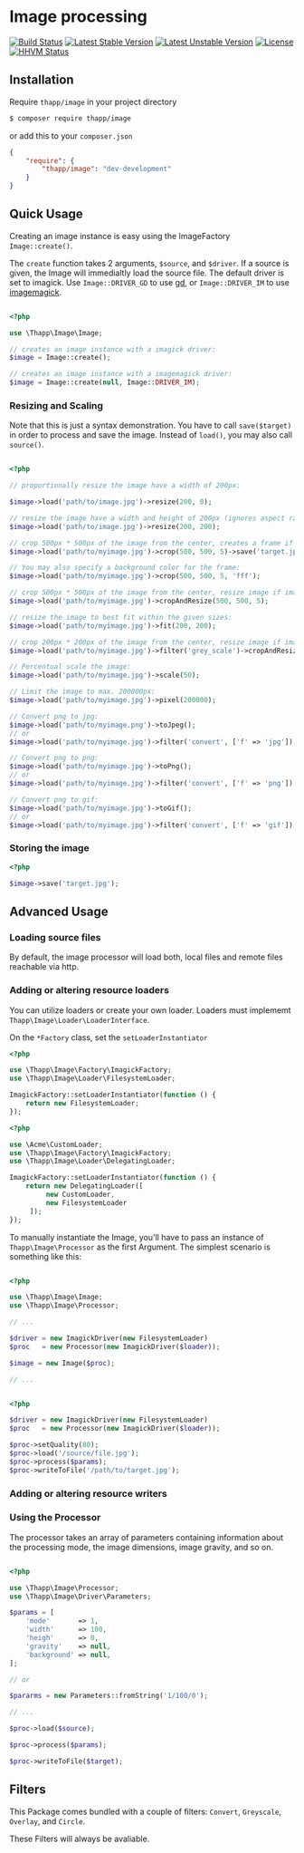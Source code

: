 # Image processing

[![Build Status](https://api.travis-ci.org/iwyg/image.png?branch=development)](https://travis-ci.org/iwyg/image)
[![Latest Stable Version](https://poser.pugx.org/thapp/image/v/stable.png)](https://packagist.org/packages/thapp/image) 
[![Latest Unstable Version](https://poser.pugx.org/thapp/image/v/unstable.png)](https://packagist.org/packages/thapp/image) 
[![License](https://poser.pugx.org/thapp/image/license.png)](https://packagist.org/packages/thapp/image)
[![HHVM Status](http://hhvm.h4cc.de/badge/thapp/image.png)](http://hhvm.h4cc.de/package/thapp/image)

## Installation

Require `thapp/image` in your project directory

```sh
$ composer require thapp/image

```
or add this to your `composer.json`

```json
{
	"require": {
		"thapp/image": "dev-development"
	}
}

```


## Quick Usage

Creating an image instance is easy using the ImageFactory `Image::create()`.

The `create` function takes 2 arguments, `$source`, and `$driver`. If a source
is given, the Image will immedialtly load the source file. The default driver
is set to imagick. Use `Image::DRIVER_GD` to use [gd](http://php.net/manual/en/book.image.php), or `Image::DRIVER_IM` to
use [imagemagick](http://www.imagemagick.org/).

```php

<?php

use \Thapp\Image\Image;

// creates an image instance with a imagick driver:
$image = Image::create(); 

// creates an image instance with a imagemagick driver:
$image = Image::create(null, Image::DRIVER_IM); 

```

### Resizing and Scaling 

Note that this is just a syntax demonstration. You have to call `save($target)`
in order to process and save the image. Instead of `load()`, you may also call
`source()`.

```php

<?php

// proportionally resize the image have a width of 200px:

$image->load('path/to/image.jpg')->resize(200, 0);

// resize the image have a width and height of 200px (ignores aspect ratio):
$image->load('path/to/image.jpg')->resize(200, 200);

// crop 500px * 500px of the image from the center, creates a frame if image is smaller.
$image->load('path/to/myimage.jpg')->crop(500, 500, 5)->save('target.jpg');

// You may also specify a background color for the frame:
$image->load('path/to/myimage.jpg')->crop(500, 500, 5, 'fff');

// crop 500px * 500px of the image from the center, resize image if image is smaller:
$image->load('path/to/myimage.jpg')->cropAndResize(500, 500, 5);

// resize the image to best fit within the given sizes:
$image->load('path/to/myimage.jpg')->fit(200, 200);

// crop 200px * 200px of the image from the center, resize image if image is smaller and apply a greyscale filter:
$image->load('path/to/myimage.jpg')->filter('grey_scale')->cropAndResize(200, 200, 5);

// Percentual scale the image:
$image->load('path/to/myimage.jpg')->scale(50);

// Limit the image to max. 200000px:
$image->load('path/to/myimage.jpg')->pixel(200000);

// Convert png to jpg:
$image->load('path/to/myimage.png')->toJpeg();
// or
$image->load('path/to/myimage.jpg')->filter('convert', ['f' => 'jpg']);

// Convert png to png:
$image->load('path/to/myimage.jpg')->toPng();
// or
$image->load('path/to/myimage.jpg')->filter('convert', ['f' => 'png']);

// Convert png to gif:
$image->load('path/to/myimage.jpg')->toGif();
// or
$image->load('path/to/myimage.jpg')->filter('convert', ['f' => 'gif']);

```

### Storing the image

```php
<?php

$image->save('target.jpg');

```

## Advanced Usage

### Loading source files

By default, the image processor will load both, local files and remote files
reachable via http. 

### Adding or altering resource loaders

You can utilize loaders or create your own loader. Loaders must implememt
`Thapp\Image\Loader\LoaderInterface`.

On the `*Factory` class, set the `setLoaderInstantiator`

```php
<?php

use \Thapp\Image\Factory\ImagickFactory;
use \Thapp\Image\Loader\FilesystemLoader;

ImagickFactory::setLoaderInstantiator(function () {
	return new FilesystemLoader;		
});
```

```php
<?php

use \Acme\CustomLoader;
use \Thapp\Image\Factory\ImagickFactory;
use \Thapp\Image\Loader\DelegatingLoader;

ImagickFactory::setLoaderInstantiator(function () {
	return new DelegatingLoader([
		 new CustomLoader,		
		 new FilesystemLoader
	 ]);		
});

```

To manually instantiate the Image, you'll have to pass an instance of
`Thapp\Image\Processor` as the first Argument. The simplest scenario is
something like this:

```php

<?php

use \Thapp\Image\Image;
use \Thapp\Image\Processor;

// ...

$driver = new ImagickDriver(new FilesystemLoader)
$proc   = new Processor(new ImagickDriver($loader));

$image = new Image($proc);

// ...

```

```php

<?php

$driver = new ImagickDriver(new FilesystemLoader)
$proc   = new Processor(new ImagickDriver($loader));

$proc->setQuality(80);
$proc->load('/source/file.jpg');
$proc->process($params);
$proc->writeToFile('/path/to/target.jpg');

```

### Adding or altering resource writers

### Using the Processor

The processor takes an array of parameters containing information about the
processing mode, the image dimensions, image gravity, and so on.

```php

<?php

use \Thapp\Image\Processor;
use \Thapp\Image\Driver\Parameters;

$params = [
	'mode'       => 1,
	'width'      => 100,
	'heigh'      => 0,
	'gravity'    => null,
	'background' => null,
];

// or 

$pararms = new Parameters::fromString('1/100/0');

// ...

$proc->load($source);

$proc->process($params);

$proc->writeToFile($target);

```

## Filters

This Package comes bundled with a couple of filters: `Convert`, `Greyscale`,
`Overlay`, and `Circle`.

These Filters will always be avaliable.
